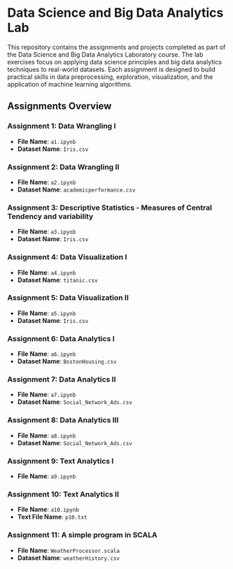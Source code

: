 # Data Science and Big Data Analytics Lab

This repository contains the assignments and projects completed as part of the Data Science and Big Data Analytics Laboratory course. The lab exercises focus on applying data science principles and big data analytics techniques to real-world datasets. Each assignment is designed to build practical skills in data preprocessing, exploration, visualization, and the application of machine learning algorithms.
## Assignments Overview

### Assignment 1: Data Wrangling I
- **File Name**: `a1.ipynb`
- **Dataset Name**: `Iris.csv`

### Assignment 2: Data Wrangling II
- **File Name**: `a2.ipynb`
- **Dataset Name**: `academicperformance.csv`

### Assignment 3: Descriptive Statistics - Measures of Central Tendency and variability
- **File Name**: `a3.ipynb`
- **Dataset Name**: `Iris.csv`

### Assignment 4: Data Visualization I
- **File Name**: `a4.ipynb`
- **Dataset Name**: `titanic.csv`

### Assignment 5: Data Visualization II
- **File Name**: `a5.ipynb`
- **Dataset Name**: `Iris.csv`

### Assignment 6: Data Analytics I
- **File Name**: `a6.ipynb`
- **Dataset Name**: `BostonHousing.csv`

### Assignment 7: Data Analytics II
- **File Name**: `a7.ipynb`
- **Dataset Name**: `Social_Network_Ads.csv`

### Assignment 8: Data Analytics III
- **File Name**: `a8.ipynb`
- **Dataset Name**: `Social_Network_Ads.csv`

### Assignment 9: Text Analytics I
- **File Name**: `a9.ipynb`

### Assignment 10: Text Analytics II
- **File Name**: `a10.ipynb`
- **Text File Name**: `p10.txt`

### Assignment 11: A simple program in SCALA
- **File Name**: `WeatherProcessor.scala`
- **Dataset Name**: `weatherHistory.csv`
